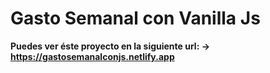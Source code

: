 # Gasto Semanal con Vanilla Js

**Puedes ver éste proyecto en la siguiente url: -> https://gastosemanalconjs.netlify.app**